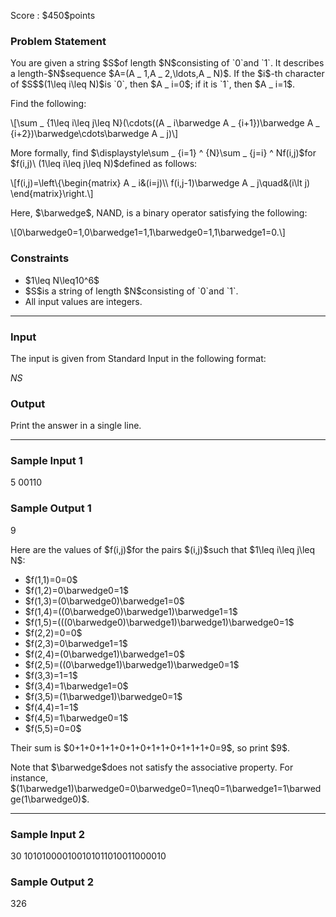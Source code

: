 
<div>

<span>

<span>

<p>
Score : $450$points
</p>

<div>

<section>

### **Problem Statement**

<p>
You are given a string $S$of length $N$consisting of `0`and `1`.
It describes a length-$N$sequence $A=(A _ 1,A _ 2,\ldots,A _ N)$. If the $i$-th character of $S$$(1\leq i\leq N)$is `0`, then $A _ i=0$; if it is `1`, then $A _ i=1$.
</p>

<p>
Find the following:
</p>

<p>
\[\sum _ {1\leq i\leq j\leq N}(\cdots((A _ i\barwedge A _ {i+1})\barwedge A _ {i+2})\barwedge\cdots\barwedge A _ j)\]
</p>

<p>
More formally, find $\displaystyle\sum _ {i=1} ^ {N}\sum _ {j=i} ^ Nf(i,j)$for $f(i,j)\ (1\leq i\leq j\leq N)$defined as follows:
</p>

<p>
\[f(i,j)=\left\{\begin{matrix}
A _ i&(i=j)\\
f(i,j-1)\barwedge A _ j\quad&(i\lt j)
\end{matrix}\right.\]
</p>

<p>
Here, $\barwedge$, NAND, is a binary operator satisfying the following:
</p>

<p>
\[0\barwedge0=1,0\barwedge1=1,1\barwedge0=1,1\barwedge1=0.\]
</p>

</section>

</div>

<div>

<section>

### **Constraints**

<ul>

<li>
$1\leq N\leq10^6$
</li>

<li>
$S$is a string of length $N$consisting of `0`and `1`.
</li>

<li>
All input values are integers.
</li>

</ul>

</section>

</div>

---

<div>

<div>

<section>

### **Input**

<p>
The input is given from Standard Input in the following format:
</p>

<div>

$N$$S$
</div>

</section>

</div>

<div>

<section>

### **Output**

<p>
Print the answer in a single line.
</p>

</section>

</div>

</div>

---

<div>

<section>

### **Sample Input 1**

<div>

5
00110

</div>

</section>

</div>

<div>

<section>

### **Sample Output 1**

<div>

9

</div>

<p>
Here are the values of $f(i,j)$for the pairs $(i,j)$such that $1\leq i\leq j\leq N$:
</p>

<ul>

<li>
$f(1,1)=0=0$
</li>

<li>
$f(1,2)=0\barwedge0=1$
</li>

<li>
$f(1,3)=(0\barwedge0)\barwedge1=0$
</li>

<li>
$f(1,4)=((0\barwedge0)\barwedge1)\barwedge1=1$
</li>

<li>
$f(1,5)=(((0\barwedge0)\barwedge1)\barwedge1)\barwedge0=1$
</li>

<li>
$f(2,2)=0=0$
</li>

<li>
$f(2,3)=0\barwedge1=1$
</li>

<li>
$f(2,4)=(0\barwedge1)\barwedge1=0$
</li>

<li>
$f(2,5)=((0\barwedge1)\barwedge1)\barwedge0=1$
</li>

<li>
$f(3,3)=1=1$
</li>

<li>
$f(3,4)=1\barwedge1=0$
</li>

<li>
$f(3,5)=(1\barwedge1)\barwedge0=1$
</li>

<li>
$f(4,4)=1=1$
</li>

<li>
$f(4,5)=1\barwedge0=1$
</li>

<li>
$f(5,5)=0=0$
</li>

</ul>

<p>
Their sum is $0+1+0+1+1+0+1+0+1+1+0+1+1+1+0=9$, so print $9$.
</p>

<p>
Note that $\barwedge$does not satisfy the associative property.
For instance, $(1\barwedge1)\barwedge0=0\barwedge0=1\neq0=1\barwedge1=1\barwedge(1\barwedge0)$.
</p>

</section>

</div>

---

<div>

<section>

### **Sample Input 2**

<div>

30
101010000100101011010011000010

</div>

</section>

</div>

<div>

<section>

### **Sample Output 2**

<div>

326

</div>

</section>

</div>

</span>

</span>

</div>
